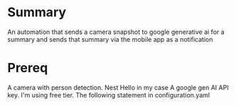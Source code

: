 # Summary
An automation that sends a camera snapshot to google generative ai for a summary and sends that summary via the mobile app as a notification

# Prereq
A camera with person detection. Nest Hello in my case
A google gen AI API key. I'm using free tier. 
The following statement in configuration.yaml
